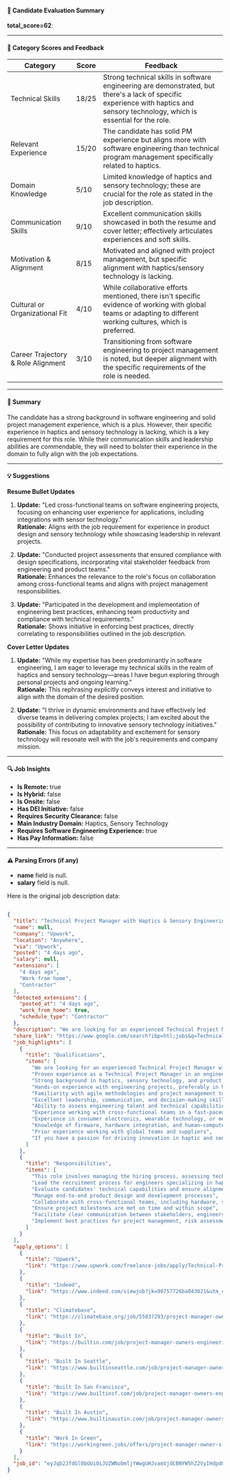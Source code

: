 #### 📄 Candidate Evaluation Summary
**total_score=62**:  

---

#### 🎯 Category Scores and Feedback

| Category                        | Score   | Feedback                                                                                                                                           |
|----------------------------------|---------|----------------------------------------------------------------------------------------------------------------------------------------------------|
| Technical Skills                 | 18/25   | Strong technical skills in software engineering are demonstrated, but there's a lack of specific experience with haptics and sensory technology, which is essential for the role.                              |
| Relevant Experience              | 15/20   | The candidate has solid PM experience but aligns more with software engineering than technical program management specifically related to haptics.                                           |
| Domain Knowledge                 | 5/10    | Limited knowledge of haptics and sensory technology; these are crucial for the role as stated in the job description.                                                              |
| Communication Skills             | 9/10    | Excellent communication skills showcased in both the resume and cover letter; effectively articulates experiences and soft skills.                                                                      |
| Motivation & Alignment           | 8/15    | Motivated and aligned with project management, but specific alignment with haptics/sensory technology is lacking.                                                                |
| Cultural or Organizational Fit   | 4/10    | While collaborative efforts mentioned, there isn't specific evidence of working with global teams or adapting to different working cultures, which is preferred.                               |
| Career Trajectory & Role Alignment | 3/10    | Transitioning from software engineering to project management is noted, but deeper alignment with the specific requirements of the role is needed.                                                |

---

#### 🧾 Summary
The candidate has a strong background in software engineering and solid project management experience, which is a plus. However, their specific experience in haptics and sensory technology is lacking, which is a key requirement for this role. While their communication skills and leadership abilities are commendable, they will need to bolster their experience in the domain to fully align with the job expectations.

---

#### 💡 Suggestions

**Resume Bullet Updates**  
1. **Update:** "Led cross-functional teams on software engineering projects, focusing on enhancing user experience for applications, including integrations with sensor technology."  
   **Rationale:** Aligns with the job requirement for experience in product design and sensory technology while showcasing leadership in relevant projects.

2. **Update:** "Conducted project assessments that ensured compliance with design specifications, incorporating vital stakeholder feedback from engineering and product teams."  
   **Rationale:** Enhances the relevance to the role's focus on collaboration among cross-functional teams and aligns with project management responsibilities.

3. **Update:** "Participated in the development and implementation of engineering best practices, enhancing team productivity and compliance with technical requirements."  
   **Rationale:** Shows initiative in enforcing best practices, directly correlating to responsibilities outlined in the job description.

**Cover Letter Updates**  
1. **Update:** "While my expertise has been predominantly in software engineering, I am eager to leverage my technical skills in the realm of haptics and sensory technology—areas I have begun exploring through personal projects and ongoing learning."  
   **Rationale:** This rephrasing explicitly conveys interest and initiative to align with the domain of the desired position.

2. **Update:** "I thrive in dynamic environments and have effectively led diverse teams in delivering complex projects; I am excited about the possibility of contributing to innovative sensory technology initiatives."  
   **Rationale:** This focus on adaptability and excitement for sensory technology will resonate well with the job's requirements and company mission.

---

#### 🔍 Job Insights

- **Is Remote:** true  
- **Is Hybrid:** false  
- **Is Onsite:** false  
- **Has DEI Initiative:** false  
- **Requires Security Clearance:** false  
- **Main Industry Domain:** Haptics, Sensory Technology  
- **Requires Software Engineering Experience:** true  
- **Has Pay Information:** false  

---

#### ⚠️ Parsing Errors (if any)

- **name** field is null.  
- **salary** field is null.  


Here is the original job description data:

```json

{
  "title": "Technical Project Manager with Haptics & Sensory Engineering Experience",
  "name": null,
  "company": "Upwork",
  "location": "Anywhere",
  "via": "Upwork",
  "posted": "4 days ago",
  "salary": null,
  "extensions": [
    "4 days ago",
    "Work from home",
    "Contractor"
  ],
  "detected_extensions": {
    "posted_at": "4 days ago",
    "work_from_home": true,
    "schedule_type": "Contractor"
  },
  "description": "We are looking for an experienced Technical Project Manager with a strong background in product design and engineering, haptics, and sensory technology to join our team. This role involves managing the hiring process, assessing technical capabilities, and overseeing product design and development.\n\nResponsibilities:\n\nLead the recruitment process for engineers specializing in haptics and sensory technology.\n\nEvaluate candidates' technical capabilities and ensure alignment with project requirements.\n\nManage end-to-end product design and development processes.\n\nCollaborate with cross-functional teams, including hardware, software, and product teams.\n\nEnsure project milestones are met on time and within scope.\n\nFacilitate clear communication between stakeholders, engineers, and product designers.\n\nImplement best practices for project management, risk assessment, and problem-solving.\n\nRequirements:\n\nProven experience as a Technical Project Manager in an engineering-focused role.\n\nStrong background in haptics, sensory technology, and product design & development.\n\nHands-on experience with engineering projects, preferably in hardware and embedded systems.\n\nFamiliarity with agile methodologies and project management tools (Jira, Asana, or similar).\n\nExcellent leadership, communication, and decision-making skills.\n\nAbility to assess engineering talent and technical capabilities effectively.\n\nExperience working with cross-functional teams in a fast-paced environment.\n\nPreferred Qualifications:\n\nExperience in consumer electronics, wearable technology, or medical devices.\n\nKnowledge of firmware, hardware integration, and human-computer interaction.\n\nPrior experience working with global teams and suppliers.\n\nIf you have a passion for driving innovation in haptic and sensory technology and possess strong project management skills, we'd love to hear from you. Apply now and be a part of our cutting-edge development team!",
  "share_link": "https://www.google.com/search?ibp=htl;jobs&q=Technical+Project+Manager&htidocid=a8w0f2SKi-cHcvt5AAAAAA%3D%3D&hl=en-US&shndl=37&shmd=H4sIAAAAAAAA_xXMsQrCMBCAYVz7AoLTTQ6CrQguOhdFEITqaknjkaTGu5A7aH0xn8-6_PzTV3xnxeOG1lOwJsI1c49W4WLIOMwwBPVwMkmDFVhCgyScP1CTC4SYAzmoxzQNkkVYw5k7EDTZemCCI7OLuDh41ST7qhKJpRM1k1ZafldM2PFY9dzJP614kzFFo9hud5uxTORW83saOL8gENwpKD6hmQCUHxT02uq5AAAA&shmds=v1_AQbUm96tU0Ho8bxAKOat6Y_ggragSfbVTvVmE7cQFCN4ncO6cw&source=sh/x/job/li/m1/1#fpstate=tldetail&htivrt=jobs&htiq=Technical+Project+Manager&htidocid=a8w0f2SKi-cHcvt5AAAAAA%3D%3D",
  "job_highlights": [
    {
      "title": "Qualifications",
      "items": [
        "We are looking for an experienced Technical Project Manager with a strong background in product design and engineering, haptics, and sensory technology to join our team",
        "Proven experience as a Technical Project Manager in an engineering-focused role",
        "Strong background in haptics, sensory technology, and product design & development",
        "Hands-on experience with engineering projects, preferably in hardware and embedded systems",
        "Familiarity with agile methodologies and project management tools (Jira, Asana, or similar)",
        "Excellent leadership, communication, and decision-making skills",
        "Ability to assess engineering talent and technical capabilities effectively",
        "Experience working with cross-functional teams in a fast-paced environment",
        "Experience in consumer electronics, wearable technology, or medical devices",
        "Knowledge of firmware, hardware integration, and human-computer interaction",
        "Prior experience working with global teams and suppliers",
        "If you have a passion for driving innovation in haptic and sensory technology and possess strong project management skills, we'd love to hear from you"
      ]
    },
    {
      "title": "Responsibilities",
      "items": [
        "This role involves managing the hiring process, assessing technical capabilities, and overseeing product design and development",
        "Lead the recruitment process for engineers specializing in haptics and sensory technology",
        "Evaluate candidates' technical capabilities and ensure alignment with project requirements",
        "Manage end-to-end product design and development processes",
        "Collaborate with cross-functional teams, including hardware, software, and product teams",
        "Ensure project milestones are met on time and within scope",
        "Facilitate clear communication between stakeholders, engineers, and product designers",
        "Implement best practices for project management, risk assessment, and problem-solving"
      ]
    }
  ],
  "apply_options": [
    {
      "title": "Upwork",
      "link": "https://www.upwork.com/freelance-jobs/apply/Technical-Project-Manager-with-Haptics-Sensory-Engineering-Experience_~021905271704463083080/?utm_campaign=google_jobs_apply&utm_source=google_jobs_apply&utm_medium=organic"
    },
    {
      "title": "Indeed",
      "link": "https://www.indeed.com/viewjob?jk=90757726ba043021&utm_campaign=google_jobs_apply&utm_source=google_jobs_apply&utm_medium=organic"
    },
    {
      "title": "Climatebase",
      "link": "https://climatebase.org/job/55037293/project-manager-owners-engineering--technical-diligence-renewable-energy?utm_source=jobs_directory&utm_campaign=google_jobs_apply&utm_source=google_jobs_apply&utm_medium=organic"
    },
    {
      "title": "Built In",
      "link": "https://builtin.com/job/project-manager-owners-engineering-technical-diligence-renewable-energy/3740113?utm_campaign=google_jobs_apply&utm_source=google_jobs_apply&utm_medium=organic"
    },
    {
      "title": "Built In Seattle",
      "link": "https://www.builtinseattle.com/job/project-manager-owners-engineering-technical-diligence-renewable-energy/3740113?utm_campaign=google_jobs_apply&utm_source=google_jobs_apply&utm_medium=organic"
    },
    {
      "title": "Built In San Francisco",
      "link": "https://www.builtinsf.com/job/project-manager-owners-engineering-technical-diligence-renewable-energy/3740113?utm_campaign=google_jobs_apply&utm_source=google_jobs_apply&utm_medium=organic"
    },
    {
      "title": "Built In Austin",
      "link": "https://www.builtinaustin.com/job/project-manager-owners-engineering-technical-diligence-renewable-energy/3740113?utm_campaign=google_jobs_apply&utm_source=google_jobs_apply&utm_medium=organic"
    },
    {
      "title": "Work In Green",
      "link": "https://workingreen.jobs/offers/project-manager-owner-s-engineering-technical-diligence-at-euclid-power-remote?utm_campaign=google_jobs_apply&utm_source=google_jobs_apply&utm_medium=organic"
    }
  ],
  "job_id": "eyJqb2JfdGl0bGUiOiJUZWNobmljYWwgUHJvamVjdCBNYW5hZ2VyIHdpdGggSGFwdGljcyBcdTAwMjYgU2Vuc29yeSBFbmdpbmVlcmluZyBFeHBlcmllbmNlIiwiY29tcGFueV9uYW1lIjoiVXB3b3JrIiwiYWRkcmVzc19jaXR5IjoiVW5pdGVkIFN0YXRlcyIsImh0aWRvY2lkIjoiYTh3MGYyU0tpLWNIY3Z0NUFBQUFBQT09IiwidXVsZSI6IncrQ0FJUUlDSU5WVzVwZEdWa0lGTjBZWFJsY3cifQ=="
}